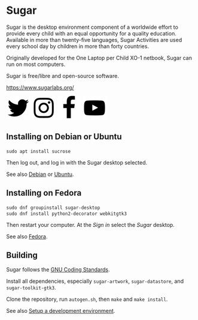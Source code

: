 Sugar
=====

Sugar is the desktop environment component of a worldwide effort to
provide every child with an equal opportunity for a quality
education. Available in more than twenty-five languages, Sugar
Activities are used every school day by children in more than forty
countries.

Originally developed for the One Laptop per Child XO-1 netbook, Sugar
can run on most computers.

Sugar is free/libre and open-source software.

https://www.sugarlabs.org/ 


[![alt text][1.1]][1]
[![alt text][2.1]][2]
[![alt text][3.1]][3]
[![alt text][4.1]][4]

Installing on Debian or Ubuntu
------------------------------

```
sudo apt install sucrose
```

Then log out, and log in with the Sugar desktop selected.

See also [Debian](docs/debian.md) or [Ubuntu](docs/ubuntu.md).

Installing on Fedora
--------------------

```
sudo dnf groupinstall sugar-desktop
sudo dnf install python2-decorator webkitgtk3
```

Then restart your computer.  At the *Sign in* select the *Sugar*
desktop.

See also [Fedora](docs/fedora.md).

Building
--------

Sugar follows the [GNU Coding
Standards](https://www.gnu.org/prep/standards/).

Install all dependencies, especially `sugar-artwork`, `sugar-datastore`,
and `sugar-toolkit-gtk3`.

Clone the repository, run `autogen.sh`, then `make` and `make
install`.

See also [Setup a development
environment](docs/development-environment.md).


<!-- icons with padding -->

[1.1]: data/icons/twitter.svg (twitter icon with padding)
[2.1]: data/icons/instagram.svg (instagram icon with padding)
[3.1]: data/icons/facebook.svg (facebook icon with padding)
[4.1]: data/icons/youtube.svg (youtube icon with padding)


<!-- update these accordingly -->

[1]: https://twitter.com/sugar_labs
[2]: https://www.instagram.com/sugarlabsforall/
[3]: https://www.facebook.com/SugarLabs-187845102582/timeline/
[4]: https://www.youtube.com/channel/UCfsR9AEb7HuPRAc14jfiI6g/featured
